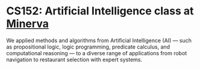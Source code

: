 
# CS152: Artificial Intelligence class at [Minerva](https://www.theguardian.com/education/2020/jul/30/the-future-of-education-or-just-hype-the-rise-of-minerva-the-worlds-most-selective-university)

We applied methods and algorithms from Artificial Intelligence (AI) — such as propositional logic, logic programming,
predicate calculus, and computational reasoning — to a diverse range of applications from robot navigation to
restaurant selection with expert systems.
